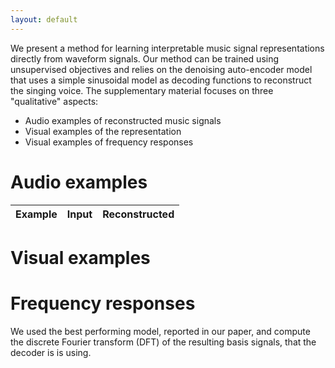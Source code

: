 ```yaml
---
layout: default
---
```

We present a method for learning interpretable music signal representations directly from waveform signals. Our method can be trained using unsupervised objectives and relies on the denoising auto-encoder model that uses a simple sinusoidal model as decoding functions to reconstruct the singing voice. 
The supplementary material focuses on three "qualitative" aspects:
* Audio examples of reconstructed music signals
* Visual examples of the representation
* Visual examples of frequency responses

# Audio examples
| **Example** | **Input** | **Reconstructed** |
|:-----------:|:---------:|:-----------------:|
 
# Visual examples

# Frequency responses
We used the best performing model, reported in our paper, and compute the discrete Fourier transform (DFT) of the
resulting basis signals, that the decoder is is using.